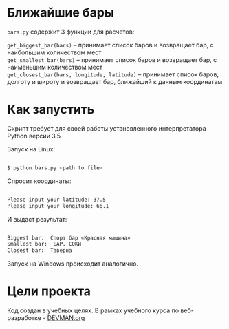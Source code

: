 # Ближайшие бары

`bars.py` содержит 3 функции для расчетов:

`get_biggest_bar(bars)` – принимает список баров и возвращает бар, с наибольшим количеством мест  
`get_smallest_bar(bars)` – принимает список баров и возвращает бар, с наименьшим количеством мест  
`get_closest_bar(bars, longitude, latitude)` – принимает список баров, долготу и широту и возвращает бар, ближайший к данным координатам

# Как запустить

Скрипт требует для своей работы установленного интерпретатора Python версии 3.5

Запуск на Linux:

```bash

$ python bars.py <path to file>

```

Спросит координаты:

```bash

Please input your latitude: 37.5
Please input your longitude: 66.1

```

И выдаст результат:

```bash

Biggest bar:  Спорт бар «Красная машина»
Smallest bar:  БАР. СОКИ
Closest bar:  Таверна

```

Запуск на Windows происходит аналогично.

# Цели проекта

Код создан в учебных целях. В рамках учебного курса по веб-разработке - [DEVMAN.org](https://devman.org)
